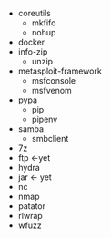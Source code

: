 - coreutils
  - mkfifo
  - nohup
- docker
- info-zip
  - unzip
- metasploit-framework
  - msfconsole
  - msfvenom
- pypa
    - pip
    - pipenv
- samba
  - smbclient
- 7z
- ftp <-yet
- hydra
- jar <- yet
- nc
- nmap
- patator
- rlwrap
- wfuzz
